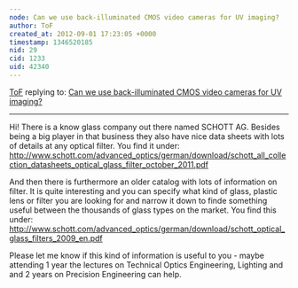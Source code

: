 ```yaml
---
node: Can we use back-illuminated CMOS video cameras for UV imaging?
author: ToF
created_at: 2012-09-01 17:23:05 +0000
timestamp: 1346520185
nid: 29
cid: 1233
uid: 42340
---
```




[ToF](../profile/ToF) replying to: [Can we use back-illuminated CMOS video cameras for UV imaging?](../notes/warren/12-12-2010/can-we-use-back-illuminated-cmos-video-cameras-uv-imaging)

----
Hi!
There is a know glass company out there named SCHOTT AG.
Besides being a big player in that business they also have nice data sheets with lots of details at any optical filter.
You find it under:
http://www.schott.com/advanced_optics/german/download/schott_all_collection_datasheets_optical_glass_filter_october_2011.pdf

And then there is furthermore an older catalog with lots of information on filter. It is quite interesting and you can specify what kind of glass, plastic lens or filter you are looking for and narrow it down to finde something useful between the thousands of glass types on the market.
You find this under:
http://www.schott.com/advanced_optics/german/download/schott_optical_glass_filters_2009_en.pdf

Please let me know if this kind of information is useful to you - maybe attending 1 year the lectures on Technical Optics Engineering, Lighting and and 2 years on Precision Engineering can help.